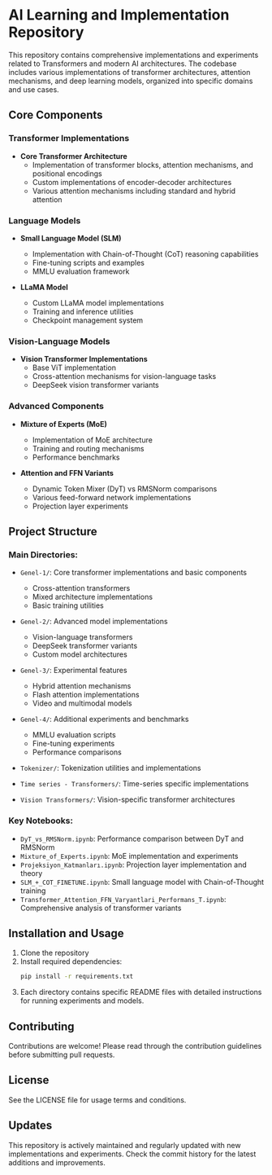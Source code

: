 # AI Learning and Implementation Repository

This repository contains comprehensive implementations and experiments related to Transformers and modern AI architectures. The codebase includes various implementations of transformer architectures, attention mechanisms, and deep learning models, organized into specific domains and use cases.

## Core Components

### Transformer Implementations
- **Core Transformer Architecture**
  - Implementation of transformer blocks, attention mechanisms, and positional encodings
  - Custom implementations of encoder-decoder architectures
  - Various attention mechanisms including standard and hybrid attention

### Language Models
- **Small Language Model (SLM)**
  - Implementation with Chain-of-Thought (CoT) reasoning capabilities
  - Fine-tuning scripts and examples
  - MMLU evaluation framework

- **LLaMA Model**
  - Custom LLaMA model implementations
  - Training and inference utilities
  - Checkpoint management system

### Vision-Language Models
- **Vision Transformer Implementations**
  - Base ViT implementation
  - Cross-attention mechanisms for vision-language tasks
  - DeepSeek vision transformer variants

### Advanced Components
- **Mixture of Experts (MoE)**
  - Implementation of MoE architecture
  - Training and routing mechanisms
  - Performance benchmarks

- **Attention and FFN Variants**
  - Dynamic Token Mixer (DyT) vs RMSNorm comparisons
  - Various feed-forward network implementations
  - Projection layer experiments

## Project Structure

### Main Directories:
- `Genel-1/`: Core transformer implementations and basic components
  - Cross-attention transformers
  - Mixed architecture implementations
  - Basic training utilities

- `Genel-2/`: Advanced model implementations
  - Vision-language transformers
  - DeepSeek transformer variants
  - Custom model architectures

- `Genel-3/`: Experimental features
  - Hybrid attention mechanisms
  - Flash attention implementations
  - Video and multimodal models

- `Genel-4/`: Additional experiments and benchmarks
  - MMLU evaluation scripts
  - Fine-tuning experiments
  - Performance comparisons

- `Tokenizer/`: Tokenization utilities and implementations

- `Time series - Transformers/`: Time-series specific implementations

- `Vision Transformers/`: Vision-specific transformer architectures

### Key Notebooks:
- `DyT_vs_RMSNorm.ipynb`: Performance comparison between DyT and RMSNorm
- `Mixture_of_Experts.ipynb`: MoE implementation and experiments
- `Projeksiyon_Katmanları.ipynb`: Projection layer implementation and theory
- `SLM_+_COT_FINETUNE.ipynb`: Small language model with Chain-of-Thought training
- `Transformer_Attention_FFN_Varyantlari_Performans_T.ipynb`: Comprehensive analysis of transformer variants

## Installation and Usage

1. Clone the repository
2. Install required dependencies:
   ```bash
   pip install -r requirements.txt
   ```
3. Each directory contains specific README files with detailed instructions for running experiments and models.

## Contributing

Contributions are welcome! Please read through the contribution guidelines before submitting pull requests.

## License

See the LICENSE file for usage terms and conditions.

## Updates

This repository is actively maintained and regularly updated with new implementations and experiments. Check the commit history for the latest additions and improvements.
